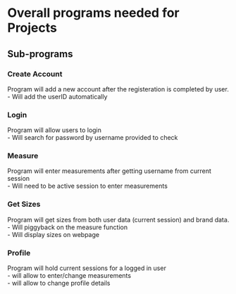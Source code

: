 <h1> Overall programs needed for Projects </h1>

<h2> Sub-programs</h2>


  <h3>Create Account </h3>
    Program will add a new account after the registeration is completed by user. <br>
      - Will add the userID automatically
      
   <h3>Login</h3>
   Program will allow users to login <br>
    - Will search for password by username provided to check
    
   <h3>Measure</h3>
    Program will enter measurements after getting username from current session <br>
      - Will need to be active session to enter measurements 
    
  <h3> Get Sizes </h3>
     Program will get sizes from both user data (current session) and brand data. <br>
     - Will piggyback on the measure function <br>
     - Will display sizes on webpage 
     
     
   <h3> Profile </h3>
     Program will hold current sessions for a logged in user <br>
     - will allow to enter/change measurements <br>
     - will allow to change profile details
     
  
      
    
